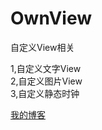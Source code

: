 # OwnView
自定义View相关

1,自定义文字View <br/>
2,自定义图片View <br/>
3,自定义静态时钟 <br/>

[我的博客](http://blog.csdn.net/jinjin10086)
